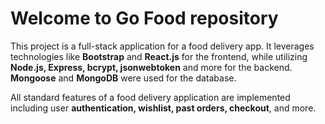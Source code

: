 # Welcome to Go Food repository

This project is a full-stack application for a food delivery app. It leverages technologies like **Bootstrap** and **React.js** for the frontend, while utilizing **Node.js, Express, bcrypt, jsonwebtoken** and more for the backend.  **Mongoose** and **MongoDB** were used for the database.

All standard features of a food delivery application are implemented including user **authentication, wishlist, past orders, checkout**, and more.
